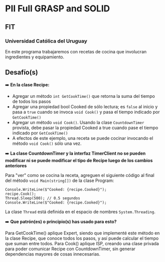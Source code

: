 # PII Full GRASP and SOLID
## FIT
### Universidad Católica del Uruguay

En este programa trabajaremos con recetas de cocina que involucran ingredientes y equipamiento.

## Desafío(s)
️➡️ **En la clase Recipe:**
* Agregar un método ```int GetCookTime()``` que retorna la suma del tiempo de todos los pasos
* Agregar una propiedad bool Cooked de sólo lectura; es ```false``` al inicio y pasa a ```true``` cuando se invoca ```void Cook()``` y pasa el tiempo indicado por ```GetCookTime()```
* Agregar un método ```void Cook()```. Usando la clase ```CountdownTimer``` provista, debe pasar la propiedad Cooked a true cuando pase el tiempo indicado por ```GetCookTime()```
* A efectos de este ejemplo, una receta se puede cocinar invocando el método ```void Cook()``` sólo una vez.

️➡️ **La clase CountdownTimer y la interfaz TimerClient no se pueden modificar ni se puede modificar el tipo de Recipe luego de los cambios anteriores**

Para "ver" como se cocina la receta, agreguen el siguiente código al final del método ```void Main(string[])``` de la clase Program:

```Csharp
Console.WriteLine($"Cooked: {recipe.Cooked}");
recipe.Cook();
Thread.Sleep(500); // 0.5 segundos
Console.WriteLine($"Cooked: {recipe.Cooked}");
```
La clase ```Thread``` está definida en el espacio de nombres ```System.Threading```.


️➡️ **Que patrón(es) o principio(s) has usado para esto?**

Para GetCookTime() aplique Expert, siendo que implementé este método en la clase Recipe, que conoce todos los pasos, y así puede calcular el tiempo que suman entre todos.
Para Cook() aplique ISP, creando una clase privada para poder comunicar Recipe con CountdownTimer, sin generar dependencias mayores de cosas innecesarias.